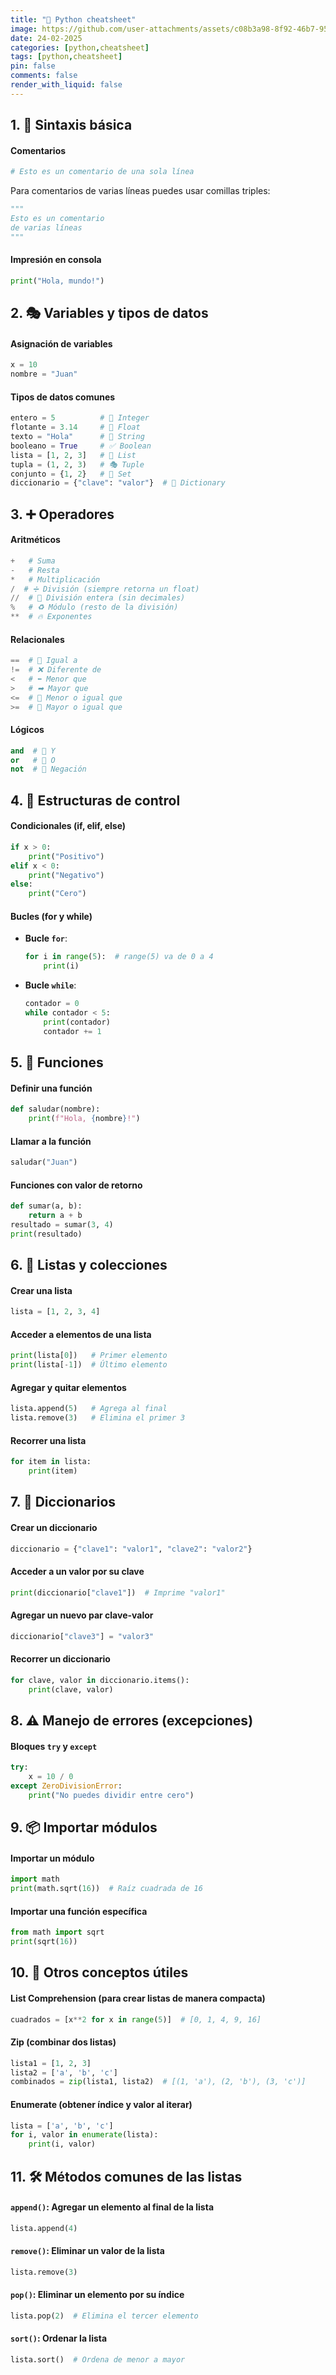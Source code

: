 ```yaml
---
title: "🐍 Python cheatsheet"
image: https://github.com/user-attachments/assets/c08b3a98-8f92-46b7-9568-87b227a6fe64
date: 24-02-2025
categories: [python,cheatsheet]
tags: [python,cheatsheet]
pin: false
comments: false
render_with_liquid: false
---
```



## 1. 📝 **Sintaxis básica**

#### **Comentarios**
  ```python
  # Esto es un comentario de una sola línea
  ```
  Para comentarios de varias líneas puedes usar comillas triples:
  ```python
  """
  Esto es un comentario
  de varias líneas
  """
  ```

#### **Impresión en consola**
  ```python
  print("Hola, mundo!")
  ```

## 2. 🎭 **Variables y tipos de datos**

#### **Asignación de variables**
  ```python
  x = 10
  nombre = "Juan"
  ```

#### **Tipos de datos comunes**
  ```python
  entero = 5          # 🔢 Integer
  flotante = 3.14     # 🔢 Float
  texto = "Hola"      # 📝 String
  booleano = True     # ✅ Boolean
  lista = [1, 2, 3]   # 📜 List
  tupla = (1, 2, 3)   # 🎭 Tuple
  conjunto = {1, 2}   # 🧩 Set
  diccionario = {"clave": "valor"}  # 📖 Dictionary
  ```

## 3. ➕ **Operadores**

#### **Aritméticos**
  
  ```python
  +   # Suma
  -   # Resta
  *   # Multiplicación
  /  # ➗ División (siempre retorna un float)
  //  # 🔢 División entera (sin decimales)
  %   # ♻ Módulo (resto de la división)
  **  # 🔥 Exponentes
  ```

#### **Relacionales**
  ```python
  ==  # 🤝 Igual a
  !=  # ❌ Diferente de
  <   # ⬅ Menor que
  >   # ➡ Mayor que
  <=  # 🔽 Menor o igual que
  >=  # 🔼 Mayor o igual que
  ```

#### **Lógicos**
  ```python
  and  # 🔗 Y
  or   # 🔀 O
  not  # 🚫 Negación
  ```

## 4. 🔄 **Estructuras de control**

#### **Condicionales (if, elif, else)**
  ```python
  if x > 0:
      print("Positivo")
  elif x < 0:
      print("Negativo")
  else:
      print("Cero")
  ```

#### **Bucles (for y while)**
  - **Bucle `for`**:
    ```python
    for i in range(5):  # range(5) va de 0 a 4
        print(i)
    ```

  - **Bucle `while`**:
    ```python
    contador = 0
    while contador < 5:
        print(contador)
        contador += 1
    ```

## 5. 📌 **Funciones**

#### **Definir una función**
  ```python
  def saludar(nombre):
      print(f"Hola, {nombre}!")
  ```

#### **Llamar a la función**
  ```python
  saludar("Juan")
  ```

#### **Funciones con valor de retorno**
  ```python
  def sumar(a, b):
      return a + b
  resultado = sumar(3, 4)
  print(resultado)
  ```

## 6. 📜 **Listas y colecciones**

#### **Crear una lista**
  ```python
  lista = [1, 2, 3, 4]
  ```

#### **Acceder a elementos de una lista**
  ```python
  print(lista[0])   # Primer elemento
  print(lista[-1])  # Último elemento
  ```

#### **Agregar y quitar elementos**
  ```python
  lista.append(5)   # Agrega al final
  lista.remove(3)   # Elimina el primer 3
  ```

#### **Recorrer una lista**
  ```python
  for item in lista:
      print(item)
  ```

## 7. 📖 **Diccionarios**

#### **Crear un diccionario**
  ```python
  diccionario = {"clave1": "valor1", "clave2": "valor2"}
  ```

#### **Acceder a un valor por su clave**
  ```python
  print(diccionario["clave1"])  # Imprime "valor1"
  ```

#### **Agregar un nuevo par clave-valor**
  ```python
  diccionario["clave3"] = "valor3"
  ```

#### **Recorrer un diccionario**
  ```python
  for clave, valor in diccionario.items():
      print(clave, valor)
  ```

## 8. ⚠ **Manejo de errores (excepciones)**

#### **Bloques `try` y `except`**
  ```python
  try:
      x = 10 / 0
  except ZeroDivisionError:
      print("No puedes dividir entre cero")
  ```

## 9. 📦 **Importar módulos**

#### **Importar un módulo**
  ```python
  import math
  print(math.sqrt(16))  # Raíz cuadrada de 16
  ```

#### **Importar una función específica**
  ```python
  from math import sqrt
  print(sqrt(16))
  ```

## 10. 🚀 **Otros conceptos útiles**

#### **List Comprehension** (para crear listas de manera compacta)
  ```python
  cuadrados = [x**2 for x in range(5)]  # [0, 1, 4, 9, 16]
  ```

#### **Zip** (combinar dos listas)
  ```python
  lista1 = [1, 2, 3]
  lista2 = ['a', 'b', 'c']
  combinados = zip(lista1, lista2)  # [(1, 'a'), (2, 'b'), (3, 'c')]
  ```

#### **Enumerate** (obtener índice y valor al iterar)
  ```python
  lista = ['a', 'b', 'c']
  for i, valor in enumerate(lista):
      print(i, valor)
  ```

## 11. 🛠 **Métodos comunes de las listas**

#### **`append()`**: Agregar un elemento al final de la lista
  ```python
  lista.append(4)
  ```

#### **`remove()`**: Eliminar un valor de la lista
  ```python
  lista.remove(3)
  ```

#### **`pop()`**: Eliminar un elemento por su índice
  ```python
  lista.pop(2)  # Elimina el tercer elemento
  ```

#### **`sort()`**: Ordenar la lista
  ```python
  lista.sort()  # Ordena de menor a mayor
  ```
